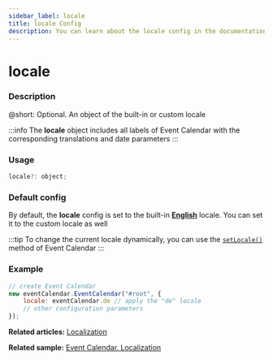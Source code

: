 ```yaml
---
sidebar_label: locale
title: locale Config
description: You can learn about the locale config in the documentation of the DHTMLX JavaScript Event Calendar library. Browse developer guides and API reference, try out code examples and live demos, and download a free 30-day evaluation version of DHTMLX Event Calendar.
---
```


# locale

### Description

@short: Optional. An object of the built-in or custom locale

:::info
The **locale** object includes all labels of Event Calendar with the corresponding translations and date parameters
:::

### Usage

~~~jsx {}
locale?: object;
~~~

### Default config

By default, the **locale** config is set to the built-in [**English**](../../../guides/localization/#default-locale) locale. You can set it to the custom locale as well

:::tip
To change the current locale dynamically, you can use the [`setLocale()`](../../methods/js_eventcalendar_setlocale_method) method of Event Calendar
:::

### Example

~~~jsx {3}
// create Event Calendar
new eventCalendar.EventCalendar("#root", {
	locale: eventСalendar.de // apply the "de" locale
	// other configuration parameters
});
~~~

**Related articles:** [Localization](../../../guides/localization)

**Related sample:** [Event Calendar. Localization](https://snippet.dhtmlx.com/v3lszmay)